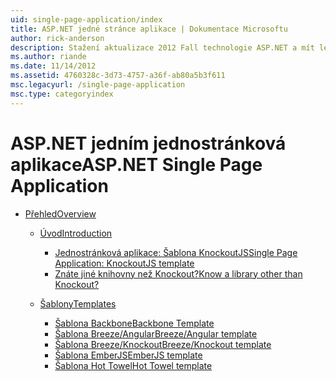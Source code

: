 ```yaml
---
uid: single-page-application/index
title: ASP.NET jedné stránce aplikace | Dokumentace Microsoftu
author: rick-anderson
description: Stažení aktualizace 2012 Fall technologie ASP.NET a mít lepší začátku do konce pro vytváření aplikací s významnou interakce na straně klienta pomocí jazyka JavaScript...
ms.author: riande
ms.date: 11/14/2012
ms.assetid: 4760328c-3d73-4757-a36f-ab80a5b3f611
msc.legacyurl: /single-page-application
msc.type: categoryindex
---
```

<a name="aspnet-single-page-application"></a><span data-ttu-id="968f0-103">ASP.NET jedním jednostránková aplikace</span><span class="sxs-lookup"><span data-stu-id="968f0-103">ASP.NET Single Page Application</span></span>
====================
- [<span data-ttu-id="968f0-104">Přehled</span><span class="sxs-lookup"><span data-stu-id="968f0-104">Overview</span></span>](overview/index.md)

    - [<span data-ttu-id="968f0-105">Úvod</span><span class="sxs-lookup"><span data-stu-id="968f0-105">Introduction</span></span>](overview/introduction/index.md)

        - [<span data-ttu-id="968f0-106">Jednostránková aplikace: Šablona KnockoutJS</span><span class="sxs-lookup"><span data-stu-id="968f0-106">Single Page Application: KnockoutJS template</span></span>](overview/introduction/knockoutjs-template.md)
        - [<span data-ttu-id="968f0-107">Znáte jiné knihovny než Knockout?</span><span class="sxs-lookup"><span data-stu-id="968f0-107">Know a library other than Knockout?</span></span>](overview/introduction/other-libraries.md)
    - [<span data-ttu-id="968f0-108">Šablony</span><span class="sxs-lookup"><span data-stu-id="968f0-108">Templates</span></span>](overview/templates/index.md)

        - [<span data-ttu-id="968f0-109">Šablona Backbone</span><span class="sxs-lookup"><span data-stu-id="968f0-109">Backbone Template</span></span>](overview/templates/backbonejs-template.md)
        - [<span data-ttu-id="968f0-110">Šablona Breeze/Angular</span><span class="sxs-lookup"><span data-stu-id="968f0-110">Breeze/Angular template</span></span>](overview/templates/breezeangular-template.md)
        - [<span data-ttu-id="968f0-111">Šablona Breeze/Knockout</span><span class="sxs-lookup"><span data-stu-id="968f0-111">Breeze/Knockout template</span></span>](overview/templates/breezeknockout-template.md)
        - [<span data-ttu-id="968f0-112">Šablona EmberJS</span><span class="sxs-lookup"><span data-stu-id="968f0-112">EmberJS template</span></span>](overview/templates/emberjs-template.md)
        - [<span data-ttu-id="968f0-113">Šablona Hot Towel</span><span class="sxs-lookup"><span data-stu-id="968f0-113">Hot Towel template</span></span>](overview/templates/hottowel-template.md)
